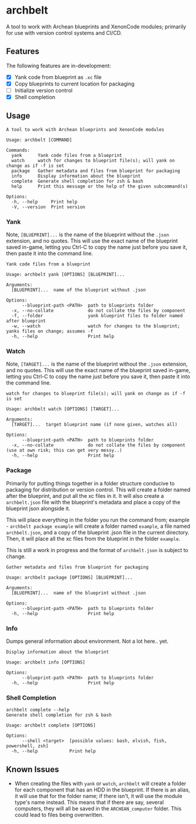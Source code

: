 # archbelt

A tool to work with Archean blueprints and XenonCode modules; primarily for use with version control systems and CI/CD.

## Features
The following features are in-development: 

- [X] Yank code from blueprint as `.xc` file
- [X] Copy blueprints to current location for packaging
- [ ] Initialize version control
- [X] Shell completion

## Usage
```
A tool to work with Archean blueprints and XenonCode modules

Usage: archbelt [COMMAND]

Commands:
  yank      Yank code files from a blueprint
  watch     watch for changes to blueprint file(s); will yank on change as if -f is set
  package   Gather metadata and files from blueprint for packaging
  info      Display information about the blueprint
  complete  Generate shell completion for zsh & bash
  help      Print this message or the help of the given subcommand(s)

Options:
  -h, --help     Print help
  -V, --version  Print version
```

### Yank
Note, `[BLUEPRINT]...` is the name of the blueprint without the `.json` extension, and no quotes. This will use the exact name of the blueprint saved in-game, letting you Ctrl-C to copy the name just before you save it, then paste it into the command line.

```
Yank code files from a blueprint

Usage: archbelt yank [OPTIONS] [BLUEPRINT]...

Arguments:
  [BLUEPRINT]...  name of the blueprint without .json

Options:
      --blueprint-path <PATH>  path to blueprints folder
  -x, --no-collate             do not collate the files by component
  -f, --folder                 yank blueprint files to folder named after blueprint
  -w, --watch                  watch for changes to the blueprint; yanks files on change; assumes -f
  -h, --help                   Print help
```

### Watch
Note, `[TARGET]...` is the name of the blueprint without the `.json` extension, and no quotes. This will use the exact name of the blueprint saved in-game, letting you Ctrl-C to copy the name just before you save it, then paste it into the command line.

```
watch for changes to blueprint file(s); will yank on change as if -f is set

Usage: archbelt watch [OPTIONS] [TARGET]...

Arguments:
  [TARGET]...  target blueprint name (if none given, watches all)

Options:
      --blueprint-path <PATH>  path to blueprints folder
  -x, --no-collate             do not collate the files by component (use at own risk; this can get very messy..)
  -h, --help                   Print help
```

### Package
Primarily for putting things together in a folder structure conducive to packaging for distribution or version control. This will create a folder named after the blueprint, and put all the xc files in it. It will also create a `archbelt.json` file with the blueprint's metadata and place a copy of the blueprint json alongside it.

This will place everything in the folder you run the command from; example - `archbelt package example` will create a folder named `example`, a file named `archbelt.json`, and a copy of the blueprint .json file in the current directory. Then, it will place all the xc files from the blueprint in the folder `example`.

This is still a work in progress and the format of `archbelt.json` is subject to change.

```
Gather metadata and files from blueprint for packaging

Usage: archbelt package [OPTIONS] [BLUEPRINT]...

Arguments:
  [BLUEPRINT]...  name of the blueprint without .json

Options:
      --blueprint-path <PATH>  path to blueprints folder
  -h, --help                   Print help
```

### Info
Dumps general information about environment. Not a lot here.. yet.
```
Display information about the blueprint

Usage: archbelt info [OPTIONS]

Options:
      --blueprint-path <PATH>  path to blueprints folder
  -h, --help                   Print help
```

### Shell Completion
```
archbelt complete --help
Generate shell completion for zsh & bash

Usage: archbelt complete [OPTIONS]

Options:
      --shell <target>  [possible values: bash, elvish, fish, powershell, zsh]
  -h, --help            Print help
```

## Known Issues
- When creating the files with `yank` or `watch`, `archbelt` will create a folder for each component that has an HDD in the blueprint.  If there is an alias, it will use that for the folder name; if there isn't, it will use the module type's name instead. This means that if there are say, several computers, they will all be saved in the `ARCHEAN_computer` folder. This could lead to files being overwritten.
